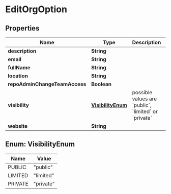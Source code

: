 # EditOrgOption

## Properties
Name | Type | Description | Notes
------------ | ------------- | ------------- | -------------
**description** | **String** |  |  [optional]
**email** | **String** |  |  [optional]
**fullName** | **String** |  |  [optional]
**location** | **String** |  |  [optional]
**repoAdminChangeTeamAccess** | **Boolean** |  |  [optional]
**visibility** | [**VisibilityEnum**](#VisibilityEnum) | possible values are &#x60;public&#x60;, &#x60;limited&#x60; or &#x60;private&#x60; |  [optional]
**website** | **String** |  |  [optional]

<a name="VisibilityEnum"></a>
## Enum: VisibilityEnum
Name | Value
---- | -----
PUBLIC | &quot;public&quot;
LIMITED | &quot;limited&quot;
PRIVATE | &quot;private&quot;
